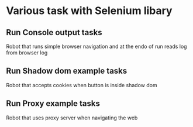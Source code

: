 # Various task with Selenium libary

## Run Console output tasks

Robot that runs simple browser navigation and at the endo of run reads log from browser log

## Run Shadow dom example tasks

Robot that accepts cookies when button is inside shadow dom

## Run Proxy example tasks

Robot that uses proxy server when navigating the web
